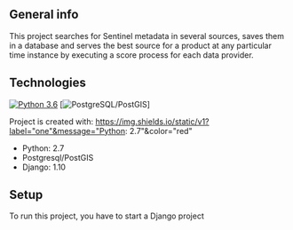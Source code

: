 ## General info
This project searches for Sentinel metadata in several sources, saves them in a database and serves the best source for a product at any particular time instance by executing a score process for each data provider.
	
## Technologies
[![Python 3.6](https://img.shields.io/badge/python-3.6-blue.svg)](https://www.python.org/downloads/release/python-360/)
[![PostgreSQL/PostGIS](https://img.shields.io/badge/PostgreSQL-316192?style=for-the-badge&logo=postgresql&logoColor=white)]

Project is created with:
https://img.shields.io/static/v1?label="one"&message="Python: 2.7"&color="red"
* Python: 2.7
* Postgresql/PostGIS
* Django: 1.10
	
## Setup
To run this project, you have to start a Django project
